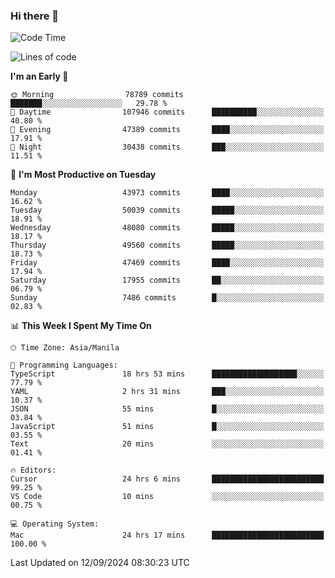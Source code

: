### Hi there 👋

<!--START_SECTION:waka-->
![Code Time](http://img.shields.io/badge/Code%20Time-5%2C540%20hrs%2010%20mins-blue)

![Lines of code](https://img.shields.io/badge/From%20Hello%20World%20I%27ve%20Written-118.0%20million%20lines%20of%20code-blue)

**I'm an Early 🐤** 

```text
🌞 Morning                78789 commits       ███████░░░░░░░░░░░░░░░░░░   29.78 % 
🌆 Daytime                107946 commits      ██████████░░░░░░░░░░░░░░░   40.80 % 
🌃 Evening                47389 commits       ████░░░░░░░░░░░░░░░░░░░░░   17.91 % 
🌙 Night                  30438 commits       ███░░░░░░░░░░░░░░░░░░░░░░   11.51 % 
```
📅 **I'm Most Productive on Tuesday** 

```text
Monday                   43973 commits       ████░░░░░░░░░░░░░░░░░░░░░   16.62 % 
Tuesday                  50039 commits       █████░░░░░░░░░░░░░░░░░░░░   18.91 % 
Wednesday                48080 commits       █████░░░░░░░░░░░░░░░░░░░░   18.17 % 
Thursday                 49560 commits       █████░░░░░░░░░░░░░░░░░░░░   18.73 % 
Friday                   47469 commits       ████░░░░░░░░░░░░░░░░░░░░░   17.94 % 
Saturday                 17955 commits       ██░░░░░░░░░░░░░░░░░░░░░░░   06.79 % 
Sunday                   7486 commits        █░░░░░░░░░░░░░░░░░░░░░░░░   02.83 % 
```


📊 **This Week I Spent My Time On** 

```text
🕑︎ Time Zone: Asia/Manila

💬 Programming Languages: 
TypeScript               18 hrs 53 mins      ███████████████████░░░░░░   77.79 % 
YAML                     2 hrs 31 mins       ███░░░░░░░░░░░░░░░░░░░░░░   10.37 % 
JSON                     55 mins             █░░░░░░░░░░░░░░░░░░░░░░░░   03.84 % 
JavaScript               51 mins             █░░░░░░░░░░░░░░░░░░░░░░░░   03.55 % 
Text                     20 mins             ░░░░░░░░░░░░░░░░░░░░░░░░░   01.41 % 

🔥 Editors: 
Cursor                   24 hrs 6 mins       █████████████████████████   99.25 % 
VS Code                  10 mins             ░░░░░░░░░░░░░░░░░░░░░░░░░   00.75 % 

💻 Operating System: 
Mac                      24 hrs 17 mins      █████████████████████████   100.00 % 
```


 Last Updated on 12/09/2024 08:30:23 UTC
<!--END_SECTION:waka-->


<!--
**rad182/rad182** is a ✨ _special_ ✨ repository because its `README.md` (this file) appears on your GitHub profile.

Here are some ideas to get you started:

- 🔭 I’m currently working on ...
- 🌱 I’m currently learning ...
- 👯 I’m looking to collaborate on ...
- 🤔 I’m looking for help with ...
- 💬 Ask me about ...
- 📫 How to reach me: ...
- 😄 Pronouns: ...
- ⚡ Fun fact: ...
-->
